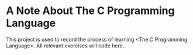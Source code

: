 # A Note About The C Programming Language

This project is used to record the process of learning \<The C Programming Language\>. All relevant exercises will code here..

